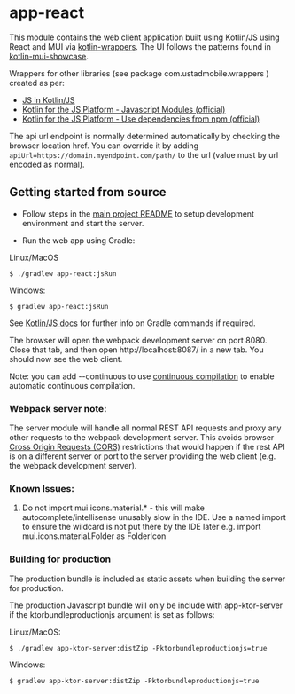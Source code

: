 # app-react

This module contains the web client application built using Kotlin/JS using React and MUI
via [kotlin-wrappers](https://github.com/JetBrains/kotlin-wrappers). The UI follows the patterns 
found in [kotlin-mui-showcase](https://github.com/karakum-team/kotlin-mui-showcase).

Wrappers for other libraries (see package com.ustadmobile.wrappers ) created as per: 

* [JS in Kotlin/JS](https://dev.to/mpetuska/js-in-kotlinjs-c4g)
* [Kotlin for the JS Platform - Javascript Modules (official)](https://kotlinlang.org/docs/js-modules.html)
* [Kotlin for the JS Platform - Use dependencies from npm (official)](https://kotlinlang.org/docs/using-packages-from-npm.html)

The api url endpoint is normally determined automatically by checking the browser location href. You 
can override it by adding ```apiUrl=https://domain.myendpoint.com/path/``` to the url (value must by
url encoded as normal).

## Getting started from source

* Follow steps in the [main project README](../README.md#development-environment-setup) to setup development
  environment and start the server.

* Run the web app using Gradle:

Linux/MacOS
```
$ ./gradlew app-react:jsRun
```
Windows:

```
$ gradlew app-react:jsRun
```
See [Kotlin/JS docs](https://kotlinlang.org/docs/running-kotlin-js.html#run-the-browser-target) for
further info on Gradle commands if required.

The browser will open the webpack development server on port 8080. Close that tab, and then open 
http://localhost:8087/ in a new tab. You should now see the web client.

Note: you can add --continuous to use [continuous compilation](https://kotlinlang.org/docs/dev-server-continuous-compilation.html)
to enable automatic continuous compilation.

### Webpack server note:

The server module will handle all normal REST API requests and
proxy any other requests to the webpack development server. This avoids browser
[Cross Origin Requests (CORS)](https://developer.mozilla.org/en-US/docs/Web/HTTP/CORS) restrictions
that would happen if the rest API is on a different server or port to the server providing the
web client (e.g. the webpack development server).

### Known Issues:

1. Do not import mui.icons.material.* - this will make autocomplete/intellisense unusably slow in the 
   IDE. Use a named import to ensure the wildcard is not put there by the IDE later e.g. 
   import mui.icons.material.Folder as FolderIcon

### Building for production

The production bundle is included as static assets when building the server for production. 

The production Javascript bundle will only be include with app-ktor-server if the ktorbundleproductionjs
argument is set as follows:

Linux/MacOS:
```
$ ./gradlew app-ktor-server:distZip -Pktorbundleproductionjs=true
```

Windows:
```
$ gradlew app-ktor-server:distZip -Pktorbundleproductionjs=true
```
